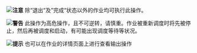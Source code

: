 ![](figs/attention.png)**注意** 除“退出“及”完成“状态以外的作业均可执行此操作。

![](figs/warn.png)**警告** 此操作为高危操作，且不可逆转，请慎重。作业被重新调度时将先被停止，然后再被调度和启动，有可能出现调度等待等状况。

![](figs/hint.png)**提示** 也可以在作业的详情页面上进行查看输出操作